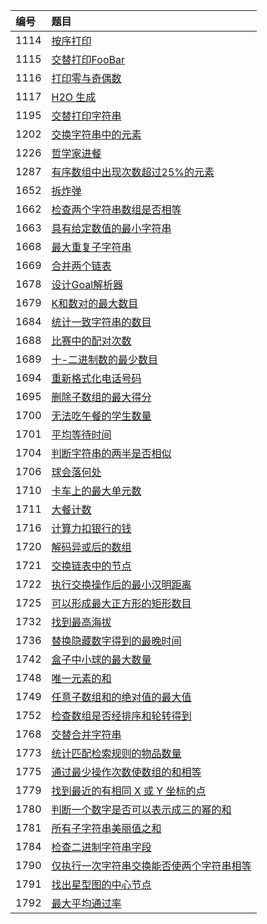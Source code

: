 | 编号 | 题目 |
| :-----  | :----- |
|  1114 | [按序打印](src/main/java/concurrency/Problem1114.java) |
|  1115 | [交替打印FooBar](src/main/java/concurrency/Problem1115.java) |
|  1116 | [打印零与奇偶数](src/main/java/concurrency/Problem1116.java) |
|  1117 | [H2O 生成](src/main/java/concurrency/Problem1117.java) |
|  1195 | [交替打印字符串](src/main/java/concurrency/Problem1195.java) |
|  1202 | [交换字符串中的元素](src/main/java/algorithms/Problem1202.java) |
|  1226 | [哲学家进餐](src/main/java/concurrency/Problem1226.java) |
|  1287 | [有序数组中出现次数超过25%的元素](src/main/java/algorithms/Problem1287.java) |
|  1652 | [拆炸弹](src/main/java/algorithms/Problem1652.java) |
|  1662 | [检查两个字符串数组是否相等](src/main/java/algorithms/Problem1662.java) |
|  1663 | [具有给定数值的最小字符串](src/main/java/algorithms/Problem1663.java) |
|  1668 | [最大重复子字符串](src/main/java/algorithms/Problem1668.java) |
|  1669 | [合并两个链表](src/main/java/algorithms/Problem1669.java) |
|  1678 | [设计Goal解析器](src/main/java/algorithms/Problem1678.java) |
|  1679 | [K和数对的最大数目](src/main/java/algorithms/Problem1679.java) |
|  1684 | [统计一致字符串的数目](src/main/java/algorithms/Problem1684.java) |
|  1688 | [比赛中的配对次数](src/main/java/algorithms/Problem1688.java) |
|  1689 | [十-二进制数的最少数目](src/main/java/algorithms/Problem1689.java) |
|  1694 | [重新格式化电话号码](src/main/java/algorithms/Problem1694.java) |
|  1695 | [删除子数组的最大得分](src/main/java/algorithms/Problem1695.java) |
|  1700 | [无法吃午餐的学生数量](src/main/java/algorithms/Problem1700.java) |
|  1701 | [平均等待时间](src/main/java/algorithms/Problem1701.java) |
|  1704 | [判断字符串的两半是否相似](src/main/java/algorithms/Problem1704.java) |
|  1706 | [球会落何处](src/main/java/algorithms/Problem1706.java) |
|  1710 | [卡车上的最大单元数](src/main/java/algorithms/Problem1710.java) |
|  1711 | [大餐计数](src/main/java/algorithms/Problem1711.java) |
|  1716 | [计算力扣银行的钱](src/main/java/algorithms/Problem1716.java) |
|  1720 | [解码异或后的数组](src/main/java/algorithms/Problem1720.java) |
|  1721 | [交换链表中的节点](src/main/java/algorithms/Problem1721.java) |
|  1722 | [执行交换操作后的最小汉明距离](src/main/java/algorithms/Problem1722.java) |
|  1725 | [可以形成最大正方形的矩形数目](src/main/java/algorithms/Problem1725.java) |
|  1732 | [找到最高海拔](src/main/java/algorithms/Problem1732.java) |
|  1736 | [替换隐藏数字得到的最晚时间](src/main/java/algorithms/Problem1736.java) |
|  1742 | [盒子中小球的最大数量](src/main/java/algorithms/Problem1742.java) |
|  1748 | [唯一元素的和](src/main/java/algorithms/Problem1748.java) |
|  1749 | [任意子数组和的绝对值的最大值](src/main/java/algorithms/Problem1749.java) |
|  1752 | [检查数组是否经排序和轮转得到](src/main/java/algorithms/Problem1752.java) |
|  1768 | [交替合并字符串](src/main/java/algorithms/Problem1768.java) |
|  1773 | [统计匹配检索规则的物品数量](src/main/java/algorithms/Problem1773.java) |
|  1775 | [通过最少操作次数使数组的和相等](src/main/java/algorithms/Problem1775.java) |
|  1779 | [找到最近的有相同 X 或 Y 坐标的点](src/main/java/algorithms/Problem1779.java) |
|  1780 | [判断一个数字是否可以表示成三的幂的和](src/main/java/algorithms/Problem1780.java) |
|  1781 | [所有子字符串美丽值之和](src/main/java/algorithms/Problem1781.java) |
|  1784 | [检查二进制字符串字段](src/main/java/algorithms/Problem1784.java) |
|  1790 | [仅执行一次字符串交换能否使两个字符串相等](src/main/java/algorithms/Problem1790.java) |
|  1791 | [找出星型图的中心节点](src/main/java/algorithms/Problem1791.java) |
|  1792 | [最大平均通过率](src/main/java/algorithms/Problem1792.java) |